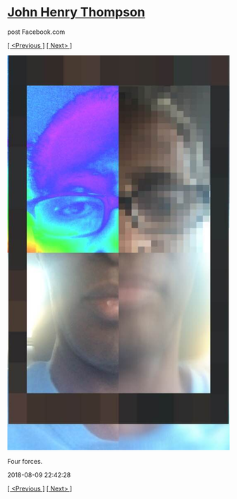 # [John Henry Thompson](../README.md)
post Facebook.com

[[ <Previous ]](2018-08-10-1.md) [[ Next> ]](2018-08-07-1.md)

[![](../media/2018-08-09/Timeline-Photos-Four-forces.jpg)](../README.md)

Four forces.

2018-08-09 22:42:28

[[ <Previous ]](2018-08-10-1.md) [[ Next> ]](2018-08-07-1.md)